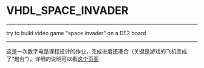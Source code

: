 # VHDL_SPACE_INVADER

---

try to build video game "space invader" on a DE2 board

---

这是一次数字电路课程设计的作业，完成进度还凑合（关键是游戏的飞机变成了“炮台”），详细的说明可以看[这个页面](http://ddrpa.github.io/2015/07/28/fpga-vhdl-space-invader/)
